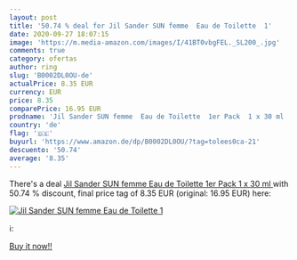 ```yaml
---
layout: post
title: '50.74 % deal for Jil Sander SUN femme  Eau de Toilette  1'
date: 2020-09-27 18:07:15
image: 'https://m.media-amazon.com/images/I/41BT0vbgFEL._SL200_.jpg'
comments: true
category: ofertas
author: ring
slug: 'B0002DL0OU-de'
actualPrice: 8.35 EUR
currency: EUR
price: 8.35
comparePrice: 16.95 EUR
prodname: 'Jil Sander SUN femme  Eau de Toilette  1er Pack  1 x 30 ml '
country: 'de'
flag: '🇩🇪'
buyurl: 'https://www.amazon.de/dp/B0002DL0OU/?tag=tolees0ca-21'
descuento: '50.74'
average: '8.35'
---
```


There's a deal [Jil Sander SUN femme  Eau de Toilette  1er Pack  1 x 30 ml ](https://www.amazon.de/dp/B0002DL0OU/?tag=tolees0ca-21)  with  50.74 % discount, final price tag of  8.35 EUR (original: 16.95 EUR) here:

[![Jil Sander SUN femme  Eau de Toilette  1](https://m.media-amazon.com/images/I/41BT0vbgFEL._SL200_.jpg)](https://www.amazon.de/dp/B0002DL0OU/?tag=tolees0ca-21)

ℹ️:


[Buy it now!!](https://www.amazon.de/dp/B0002DL0OU/?tag=tolees0ca-21)
